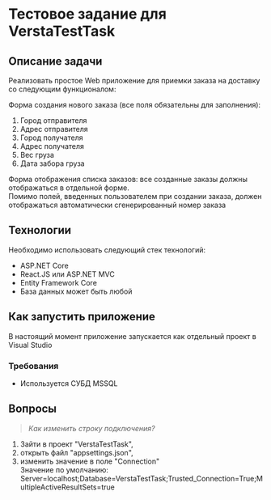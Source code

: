 # Тестовое задание для VerstaTestTask #

## Описание задачи ##
Реализовать простое Web приложение для приемки заказа на доставку со следующим функционалом:

Форма создания нового заказа (все поля обязательны для заполнения):
1. Город отправителя
2. Адрес отправителя
3. Город получателя
4. Адрес получателя
5. Вес груза
6. Дата забора груза

Форма отображения списка заказов: все созданные заказы должны отображаться в отдельной форме.  
Помимо полей, введенных пользователем при создании заказа, должен отображаться автоматически сгенерированный номер заказа

## Технологии ##

Необходимо использовать следующий стек технологий:
- ASP.NET Core
- React.JS или ASP.NET MVC
- Entity Framework Core
- База данных может быть любой

## Как запустить приложение ##
В настоящий момент приложение запускается как отдельный проект в Visual Studio

### Требования ###
- Используется СУБД MSSQL


## Вопросы ##
> *Как изменить строку подключения?*  
1. Зайти в проект "VerstaTestTask", 
2. открыть файл "appsettings.json", 
3. изменить значение в поле "Connection"  
Значение по умолчанию: Server=localhost;Database=VerstaTestTask;Trusted_Connection=True;MultipleActiveResultSets=true
